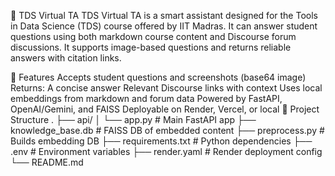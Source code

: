 📘 TDS Virtual TA
TDS Virtual TA is a smart assistant designed for the Tools in Data Science (TDS) course offered by IIT Madras. It can answer student questions using both markdown course content and Discourse forum discussions. It supports image-based questions and returns reliable answers with citation links.

🚀 Features
Accepts student questions and screenshots (base64 image)
Returns:
A concise answer
Relevant Discourse links with context
Uses local embeddings from markdown and forum data
Powered by FastAPI, OpenAI/Gemini, and FAISS
Deployable on Render, Vercel, or local
📂 Project Structure
. ├── api/ │ └── app.py # Main FastAPI app ├── knowledge_base.db # FAISS DB of embedded content ├── preprocess.py # Builds embedding DB ├── requirements.txt # Python dependencies ├── .env # Environment variables ├── render.yaml # Render deployment config └── README.md
